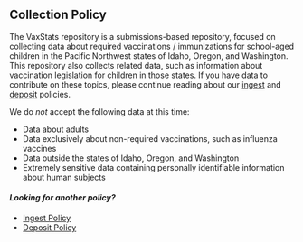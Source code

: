 ## Collection Policy
The VaxStats repository is a submissions-based repository, focused on collecting data about required vaccinations / immunizations for school-aged children in the Pacific Northwest states of Idaho, Oregon, and Washington. This repository also collects related data, such as information about vaccination legislation for children in those states. If you have data to contribute on these topics, please continue reading about our [ingest](https://github.com/kthrog/VaxStats/edit/master/protocolReport/policies/ingestPolicy.md) and [deposit](https://github.com/kthrog/VaxStats/edit/master/protocolReport/policies/depositPolicy.m) policies. 

We do _not_ accept the following data at this time: 
- Data about adults
- Data exclusively about non-required vaccinations, such as influenza vaccines
- Data outside the states of Idaho, Oregon, and Washington
- Extremely sensitive data containing personally identifiable information about human subjects

#### *Looking for another policy?*
- [Ingest Policy](https://github.com/kthrog/VaxStats/blob/master/protocolReport/policies/ingestPolicy.md)
- [Deposit Policy](https://github.com/kthrog/VaxStats/blob/master/protocolReport/policies/depositPolicy.md)
